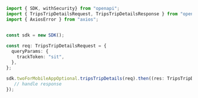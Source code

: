 <!-- Start SDK Example Usage -->
```typescript
import { SDK, withSecurity} from "openapi";
import { TripsTripDetailsRequest, TripsTripDetailsResponse } from "openapi/src/sdk/models/operations";
import { AxiosError } from "axios";


const sdk = new SDK();
    
const req: TripsTripDetailsRequest = {
  queryParams: {
    trackToken: "sit",
  },
};

sdk.twoForMobileAppOptional.tripsTripDetails(req).then((res: TripsTripDetailsResponse | AxiosError) => {
   // handle response
});
```
<!-- End SDK Example Usage -->